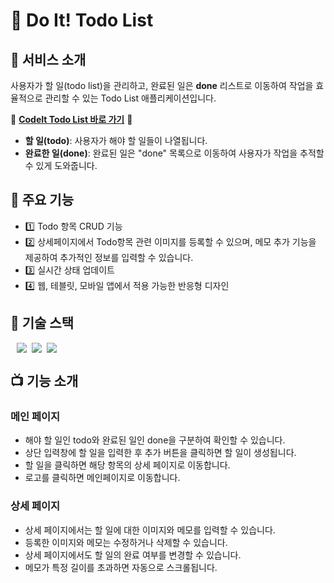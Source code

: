 # 🧩 Do It! Todo List

## 🎯 서비스 소개

사용자가 할 일(todo list)을 관리하고, 완료된 일은 **done** 리스트로 이동하여 작업을 효율적으로 관리할 수 있는 Todo List 애플리케이션입니다.

🌟 [**CodeIt Todo List 바로 가기**](https://codeit-todolist-ten.vercel.app) 🌟

- **할 일(todo)**: 사용자가 해야 할 일들이 나열됩니다.
- **완료한 일(done)**: 완료된 일은 "done" 목록으로 이동하여 사용자가 작업을 추적할 수 있게 도와줍니다.

## 🔎 주요 기능

- 1️⃣ Todo 항목 CRUD 기능
- 2️⃣ 상세페이지에서 Todo항목 관련 이미지를 등록할 수 있으며,
  메모 추가 기능을 제공하여 추가적인 정보를 입력할 수 있습니다.
- 3️⃣ 실시간 상태 업데이트
- 4️⃣ 웹, 테블릿, 모바일 앱에서 적용 가능한 반응형 디자인

## 🔧 기술 스택

<div style="display:flex; flex-wrap:wrap; gap:8px; margin-left:10px">
<img src="https://img.shields.io/badge/next.js-000000?style=for-the-badge&logo=next.js&logoColor=white"/>

<img src="https://img.shields.io/badge/Typescript-3178C6?style=for-the-badge&amp;logo=Typescript&amp;logoColor=white">
<img src="https://img.shields.io/badge/Tailwind CSS-06B6D4?style=for-the-badge&amp;logo=Tailwind CSS&amp;logoColor=white">
</div>

## 📺 기능 소개

### 메인 페이지

<!-- ![alt text](README/record1.gif)

![alt text](README/record2.gif) -->

- 해야 할 일인 todo와 완료된 일인 done을 구분하여 확인할 수 있습니다.
- 상단 입력창에 할 일을 입력한 후 추가 버튼을 클릭하면 할 일이 생성됩니다.
- 할 일을 클릭하면 해당 항목의 상세 페이지로 이동합니다.
- 로고를 클릭하면 메인페이지로 이동합니다.

### 상세 페이지

<!-- ![alt text](README/record3.gif)

![alt text](README/record4.gif)

![alt text](README/record5.gif) -->

- 상세 페이지에서는 할 일에 대한 이미지와 메모를 입력할 수 있습니다.
- 등록한 이미지와 메모는 수정하거나 삭제할 수 있습니다.
- 상세 페이지에서도 할 일의 완료 여부를 변경할 수 있습니다.
- 메모가 특정 길이를 초과하면 자동으로 스크롤됩니다.

<!-- ### 반응형

![alt text](README/record6.gif)

![alt text](README/record7.gif) -->
